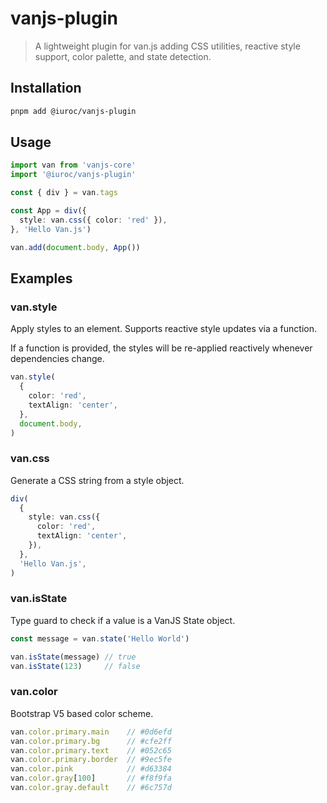 # vanjs-plugin

> A lightweight plugin for van.js adding CSS utilities, reactive style support, color palette, and state detection.

## Installation

```bash
pnpm add @iuroc/vanjs-plugin
```

## Usage

```ts
import van from 'vanjs-core'
import '@iuroc/vanjs-plugin'

const { div } = van.tags

const App = div({
  style: van.css({ color: 'red' }),
}, 'Hello Van.js')

van.add(document.body, App())
```

## Examples

### van.style

Apply styles to an element. Supports reactive style updates via a function.

If a function is provided, the styles will be re-applied reactively whenever dependencies change.

```ts
van.style(
  {
    color: 'red',
    textAlign: 'center',
  },
  document.body,
)
```

### van.css

Generate a CSS string from a style object.

```ts
div(
  {
    style: van.css({
      color: 'red',
      textAlign: 'center',
    }),
  },
  'Hello Van.js',
)
```

### van.isState

Type guard to check if a value is a VanJS State object.

```ts
const message = van.state('Hello World')

van.isState(message) // true
van.isState(123)     // false
```

### van.color

Bootstrap V5 based color scheme.

```ts
van.color.primary.main    // #0d6efd
van.color.primary.bg      // #cfe2ff
van.color.primary.text    // #052c65
van.color.primary.border  // #9ec5fe
van.color.pink            // #d63384
van.color.gray[100]       // #f8f9fa
van.color.gray.default    // #6c757d
```
